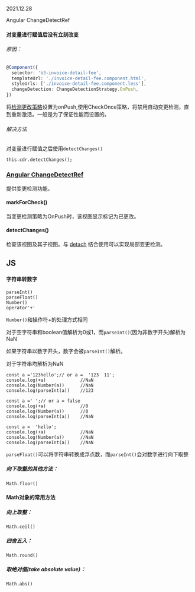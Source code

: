 2021.12.28

Angular ChangeDetectRef

#### 对变量进行赋值后没有立刻改变

###### 原因：

```typescript
@Component({
  selector: 'b3-invoice-detail-fee',
  templateUrl: './invoice-detail-fee.component.html',
  styleUrls: ['./invoice-detail-fee.component.less'],
  changeDetection: ChangeDetectionStrategy.OnPush,
})
```

将[检测更改策略](https://angular.cn/api/core/ChangeDetectionStrategy)设置为onPush,使用CheckOnce策略，将禁用自动变更检测，直到重新激活。一般是为了保证性能而设置的。

###### 解决方法

对变量进行赋值之后使用`detectChanges()`

```
this.cdr.detectChanges();
```

### [Angular ChangeDetectRef](https://angular.cn/api/core/ChangeDetectorRef#changedetectorref)

提供变更检测功能。

#### markForCheck()

当变更检测策略为OnPush时，该视图显示标记为已更改。

#### detectChanges()

检查该视图及其子视图。与 [detach](https://angular.cn/api/core/ChangeDetectorRef#detach) 结合使用可以实现局部变更检测。

## JS

#### 字符串转数字

```
parseInt()
parseFloat()
Number()
operator'+'
```

`Number()`和操作符+的处理方式相同

对于空字符串和boolean值解析为0或1，而`parseInt()`(因为非数字开头)解析为NaN

如果字符串以数字开头，数字会被`parseInt()`解析。

对于字符串均解析为NaN

```
const a ='123hello';// or a =  '123  11';
console.log(+a)             //NaN
console.log(Number(a))      //NaN
console.log(parseInt(a))    //123

const a =' ';// or a = false
console.log(+a)             //0
console.log(Number(a))      //0
console.log(parseInt(a))    //NaN

const a =  'hello';
console.log(+a)             //NaN
console.log(Number(a))      //NaN
console.log(parseInt(a))    //NaN
```

`parseFloat()`可以将字符串转换成浮点数，而`parseInt()`会对数字进行向下取整

##### 向下取整的其他方法：

```
Math.floor()
```

#### Math对象的常用方法

##### 向上取整：

```
Math.ceil()
```

##### 四舍五入：

```
Math.round()
```

##### 取绝对值(take absolute value)：

```
Math.abs()
```



#### 

